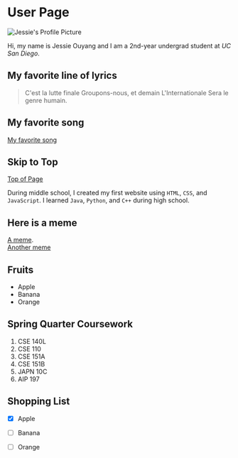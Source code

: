 # User Page

![Jessie's Profile Picture](https://media.licdn.com/dms/image/C5603AQGJ9Hf5FwojWg/profile-displayphoto-shrink_800_800/0/1608119288905?e=1686787200&v=beta&t=hGIcCauiH9VnqVkDhLGwtmGzxd8tEulC8xMW4JFnh4o)

Hi, my name is Jessie Ouyang and I am a 2nd-year undergrad student at *UC San Diego*.   

## My favorite line of lyrics
> C'est la lutte finale
Groupons-nous, et demain
L'Internationale
Sera le genre humain.

## My favorite song
[My favorite song](https://youtu.be/DLzxrzFCyOs)

## Skip to Top
[Top of Page](#user-page)

During middle school, I created my first website using `HTML`, `CSS`, and `JavaScript`. I learned `Java`, `Python`, and `C++` during high school.   

## Here is a meme
[A meme](pictures/python_meme.png).  
[Another meme]([pictures/python_meme.png](https://www.linkedin.com/in/thomasapowell/))


## Fruits
- Apple
- Banana
- Orange


## Spring Quarter Coursework 
1. CSE 140L
2. CSE 110
3. CSE 151A
4. CSE 151B
5. JAPN 10C
6. AIP 197

## Shopping List
- [x] Apple
- [ ] Banana
- [ ] Orange


